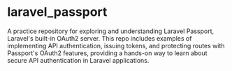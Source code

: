 # laravel_passport
A practice repository for exploring and understanding Laravel Passport, Laravel's built-in OAuth2 server. This repo includes examples of implementing API authentication, issuing tokens, and protecting routes with Passport's OAuth2 features, providing a hands-on way to learn about secure API authentication in Laravel applications.
